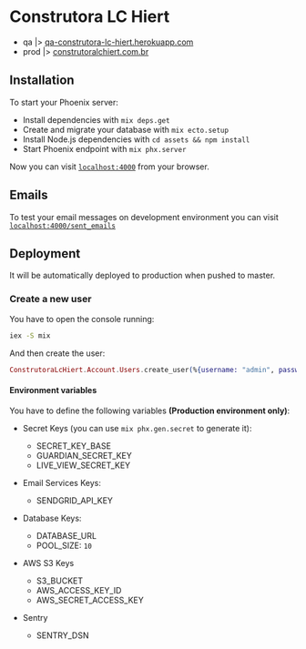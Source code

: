 # Construtora LC Hiert

* qa |> [qa-construtora-lc-hiert.herokuapp.com](https://qa-construtora-lc-hiert.herokuapp.com)
* prod |> [construtoralchiert.com.br](https://construtoralchiert.com.br)

## Installation

To start your Phoenix server:

  * Install dependencies with `mix deps.get`
  * Create and migrate your database with `mix ecto.setup`
  * Install Node.js dependencies with `cd assets && npm install`
  * Start Phoenix endpoint with `mix phx.server`

Now you can visit [`localhost:4000`](http://localhost:4000) from your browser.


## Emails

To test your email messages on development environment you can visit
[`localhost:4000/sent_emails`](http://localhost:4000/sent_emails)


## Deployment

It will be automatically deployed to production when pushed to master.

### Create a new user

You have to open the console running:
```bash
iex -S mix
```
And then create the user:
```elixir
ConstrutoraLcHiert.Account.Users.create_user(%{username: "admin", password: "admin", master: true})
```

#### Environment variables

You have to define the following variables **(Production environment only)**:

- Secret Keys (you can use `mix phx.gen.secret` to generate it):
  - SECRET_KEY_BASE
  - GUARDIAN_SECRET_KEY
  - LIVE_VIEW_SECRET_KEY

- Email Services Keys:
  - SENDGRID_API_KEY

- Database Keys:
  - DATABASE_URL
  - POOL_SIZE: `10`

- AWS S3 Keys
  - S3_BUCKET
  - AWS_ACCESS_KEY_ID
  - AWS_SECRET_ACCESS_KEY

- Sentry
  - SENTRY_DSN
